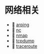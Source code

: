 # 网络相关

* 📄 [arping](siyuan://blocks/20231110105237-uu8u1pl)
* 📄 [nc](siyuan://blocks/20240314200041-l7hgq6t)
* 📄 [nmap](siyuan://blocks/20231211132704-dpjrmq8)
* 📄 [tcpdump](siyuan://blocks/20231214163310-dut0ld3)
* 📄 [traceroute](siyuan://blocks/20231110105237-ej1qj6t)

‍

‍
